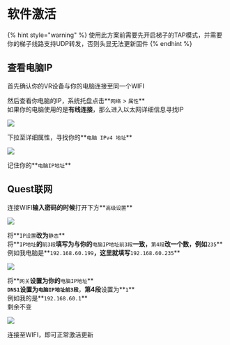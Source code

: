 # 软件激活

{% hint style="warning" %}
使用此方案前需要先开启梯子的TAP模式，并需要你的梯子线路支持UDP转发，否则头显无法更新固件
{% endhint %}

## 查看电脑IP

首先确认你的VR设备与你的电脑连接至同一个WIFI

然后查看你电脑的IP，系统托盘点击**`网络` &gt; `属性`**  
如果你的电脑使用的是**有线连接**，那么进入以太网详细信息寻找IP

![](https://cdn.jsdelivr.net/gh/EYW-015/Oculus-guide-China/wifi/wifi1.png)

下拉至详细属性，寻找你的**`电脑 IPv4 地址`**

![](https://cdn.jsdelivr.net/gh/EYW-015/Oculus-guide-China/wifi/wifi2.png)

记住你的**`电脑IP地址`**

## Quest联网

连接WIFI**输入密码的时候**打开下方**`高级设置`**

![](https://cdn.jsdelivr.net/gh/EYW-015/Oculus-guide-China/quest/wifi1.jpg)

将**`IP设置`**改为**`静态`**  
将**`IP地址`**的**`前3段`**填写为与你的**`电脑IP地址前3段`**一致，**`第4段`**改一个数，例如**`235`**  
例如我电脑是**`192.168.60.199`**，这里就填写**`192.168.60.235`**

![](https://cdn.jsdelivr.net/gh/EYW-015/Oculus-guide-China/quest/wifi2.jpg)

将**`网关`**设置为你的**`电脑IP地址`**  
**`DNS1`**设置为**`电脑IP地址前3段`**，**第4段**设置为**`1`**  
例如我的是**`192.168.60.1`**  
剩余不变

![](https://cdn.jsdelivr.net/gh/EYW-015/Oculus-guide-China/quest/wifi3.jpg)

连接至WIFI，即可正常激活更新

